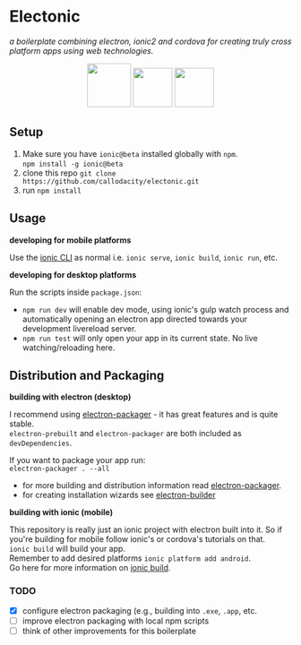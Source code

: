 # Electonic
_a boilerplate combining electron, ionic2 and cordova for creating truly cross platform apps using web technologies._
<p align="center">
  <img src="https://raw.githubusercontent.com/callodacity/electonic/files/img/electron-final.png" width="78"/>
  <img src="https://raw.githubusercontent.com/callodacity/electonic/files/img/ionic-final.png" width="70"/>
  <img src="https://raw.githubusercontent.com/callodacity/electonic/files/img/cordova-final.png" width="70"/>
</p>




## Setup
1. Make sure you have `ionic@beta` installed globally with `npm`.  
`npm install -g ionic@beta`
2. clone this repo `git clone https://github.com/callodacity/electonic.git`
3. run `npm install`

## Usage

**developing for mobile platforms**  

Use the [ionic CLI](http://ionicframework.com/docs/v2/getting-started/installation/) as normal i.e. `ionic serve`, `ionic build`, `ionic run`, etc.  

**developing for desktop platforms**  

Run the scripts inside `package.json`:
- `npm run dev` will enable dev mode, using ionic's gulp watch process and automatically opening an electron app directed towards your development livereload server.
- `npm run test` will only open your app in its current state. No live watching/reloading here.

## Distribution and Packaging  

**building with electron (desktop)**  

I recommend using [electron-packager](https://github.com/electron-userland/electron-packager) - it has great features and is quite stable.  
`electron-prebuilt` and `electron-packager` are both included as `devDependencies`.  

If you want to package your app run:  
`electron-packager . --all`

- for more building and distribution information read [electron-packager](https://github.com/electron-userland/electron-packager).
- for creating installation wizards see [electron-builder](https://www.npmjs.com/package/electron-builder)

**building with ionic (mobile)**  

This repository is really just an ionic project with electron built into it. So if you're building for mobile follow ionic's or cordova's tutorials on that.  
`ionic build` will build your app.  
Remember to add desired platforms `ionic platform add android`.  
Go here for more information on [ionic build](http://ionicframework.com/docs/v2/cli/build/).

### TODO
- [x] configure electron packaging (e.g., building into `.exe`, `.app`, etc.
- [ ] improve electron packaging with local npm scripts 
- [ ] think of other improvements for this boilerplate
